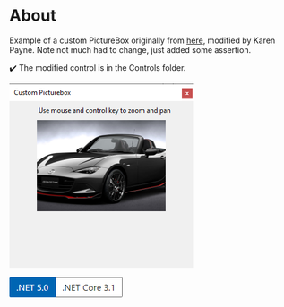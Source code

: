 ﻿# About

Example of a custom PictureBox originally from [here](https://github.com/ahmetkakici/ProPictureBox), modified by Karen Payne. Note not much had to change, just added some assertion.

:heavy_check_mark: The modified control is in the Controls folder.




![img](assets/customPictureBox.png)

![img](assets/Versions.png)